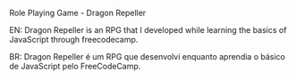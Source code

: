 Role Playing Game - Dragon Repeller

EN: Dragon Repeller is an RPG that I developed while learning the basics of JavaScript through freecodecamp.

BR: Dragon Repeller é um RPG que desenvolvi enquanto aprendia o básico de JavaScript pelo FreeCodeCamp.
